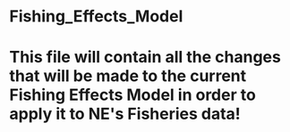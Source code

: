 # Fishing_Effects_Model

# This file will contain all the changes that will be made to the current Fishing Effects Model in order to apply it to NE's Fisheries data!
